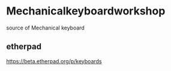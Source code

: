 # Mechanicalkeyboardworkshop
source of Mechanical keyboard

## etherpad
https://beta.etherpad.org/p/keyboards


